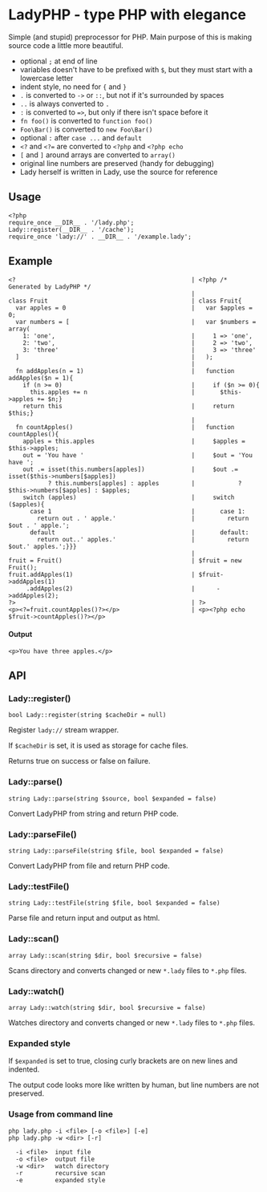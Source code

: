 
LadyPHP - type PHP with elegance
================================

Simple (and stupid) preprocessor for PHP. Main purpose of this is making source code a little more beautiful.

- optional `;` at end of line
- variables doesn't have to be prefixed with `$`, but they must start with a lowercase letter
- indent style, no need for `{` and `}`
- `.` is converted to `->` or `::`, but not if it's surrounded by spaces
- `..` is always converted to `.`
- `:` is converted to `=>`, but only if there isn't space before it
- `fn foo()` is converted to `function foo()`
- `Foo\Bar()` is converted to `new Foo\Bar()`
- optional `:` after `case ...` and `default`
- `<?` and `<?=` are converted to `<?php` and `<?php echo`
- `[` and `]` around arrays are converted to `array()`
- original line numbers are preserved (handy for debugging)
- Lady herself is written in Lady, use the source for reference

## Usage

    <?php
    require_once __DIR__ . '/lady.php';
    Lady::register(__DIR__ . '/cache');
    require_once 'lady://' . __DIR__ . '/example.lady';

## Example

    <?                                                 | <?php /* Generated by LadyPHP */
                                                       |
    class Fruit                                        | class Fruit{
      var apples = 0                                   |   var $apples = 0;
      var numbers = [                                  |   var $numbers = array(
        1: 'one',                                      |     1 => 'one',
        2: 'two',                                      |     2 => 'two',
        3: 'three'                                     |     3 => 'three'
      ]                                                |   );
                                                       |
      fn addApples(n = 1)                              |   function addApples($n = 1){
        if (n >= 0)                                    |     if ($n >= 0){
          this.apples += n                             |       $this->apples += $n;}
        return this                                    |     return $this;}
                                                       |
      fn countApples()                                 |   function countApples(){
        apples = this.apples                           |     $apples = $this->apples;
        out = 'You have '                              |     $out = 'You have ';
        out .= isset(this.numbers[apples])             |     $out .= isset($this->numbers[$apples])
               ? this.numbers[apples] : apples         |            ? $this->numbers[$apples] : $apples;
        switch (apples)                                |     switch ($apples){
          case 1                                       |       case 1:
            return out . ' apple.'                     |         return $out . ' apple.';
          default                                      |       default:
            return out..' apples.'                     |         return $out.' apples.';}}}
                                                       |
    fruit = Fruit()                                    | $fruit = new Fruit();
    fruit.addApples(1)                                 | $fruit->addApples(1)
         .addApples(2)                                 |      ->addApples(2);
    ?>                                                 | ?>
    <p><?=fruit.countApples()?></p>                    | <p><?php echo $fruit->countApples()?></p>

#### Output

    <p>You have three apples.</p>

## API

### Lady::register()

    bool Lady::register(string $cacheDir = null)

Register `lady://` stream wrapper.

If `$cacheDir` is set, it is used as storage for cache files.

Returns true on success or false on failure.

### Lady::parse()

    string Lady::parse(string $source, bool $expanded = false)

Convert LadyPHP from string and return PHP code.

### Lady::parseFile()

    string Lady::parseFile(string $file, bool $expanded = false)

Convert LadyPHP from file and return PHP code.

### Lady::testFile()

    string Lady::testFile(string $file, bool $expanded = false)

Parse file and return input and output as html.

### Lady::scan()

    array Lady::scan(string $dir, bool $recursive = false)

Scans directory and converts changed or new `*.lady` files to `*.php` files.

### Lady::watch()

    array Lady::watch(string $dir, bool $recursive = false)

Watches directory and converts changed or new `*.lady` files to `*.php` files.

### Expanded style

If `$expanded` is set to true, closing curly brackets are on new lines and indented.

The output code looks more like written by human, but line numbers are not preserved.

### Usage from command line

    php lady.php -i <file> [-o <file>] [-e]
    php lady.php -w <dir> [-r]

      -i <file>  input file
      -o <file>  output file
      -w <dir>   watch directory
      -r         recursive scan
      -e         expanded style
